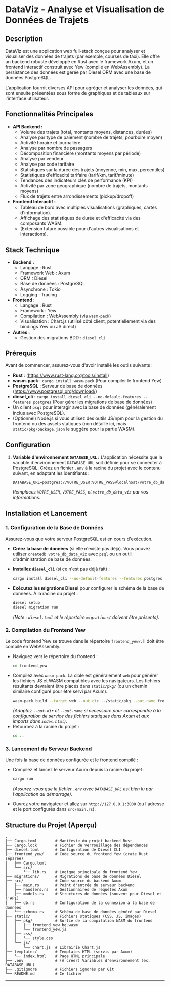 # DataViz - Analyse et Visualisation de Données de Trajets

## Description

DataViz est une application web full-stack conçue pour analyser et visualiser des données de trajets (par exemple, courses de taxi). Elle offre un backend robuste développé en Rust avec le framework Axum, et un frontend interactif construit avec Yew (compilé en WebAssembly). La persistance des données est gérée par Diesel ORM avec une base de données PostgreSQL.

L'application fournit diverses API pour agréger et analyser les données, qui sont ensuite présentées sous forme de graphiques et de tableaux sur l'interface utilisateur.

## Fonctionnalités Principales

*   **API Backend :**
    *   Volume des trajets (total, montants moyens, distances, durées)
    *   Analyse par type de paiement (nombre de trajets, pourboire moyen)
    *   Activité horaire et journalière
    *   Analyse par nombre de passagers
    *   Décomposition financière (montants moyens par période)
    *   Analyse par vendeur
    *   Analyse par code tarifaire
    *   Statistiques sur la durée des trajets (moyenne, min, max, percentiles)
    *   Statistiques d'efficacité tarifaire (tarif/km, tarif/minute)
    *   Tendances des indicateurs clés de performance (KPI)
    *   Activité par zone géographique (nombre de trajets, montants moyens)
    *   Flux de trajets entre arrondissements (pickup/dropoff)
*   **Frontend Interactif :**
    *   Tableau de bord avec multiples visualisations (graphiques, cartes d'information).
    *   Affichage des statistiques de durée et d'efficacité via des composants WASM.
    *   (Extension future possible pour d'autres visualisations et interactions).

## Stack Technique

*   **Backend :**
    *   Langage : Rust
    *   Framework Web : Axum
    *   ORM : Diesel
    *   Base de données : PostgreSQL
    *   Asynchrone : Tokio
    *   Logging : Tracing
*   **Frontend :**
    *   Langage : Rust
    *   Framework : Yew
    *   Compilation : WebAssembly (via `wasm-pack`)
    *   Visualisation : Chart.js (utilisé côté client, potentiellement via des bindings Yew ou JS direct)
*   **Autres :**
    *   Gestion des migrations BDD : `diesel_cli`

## Prérequis

Avant de commencer, assurez-vous d'avoir installé les outils suivants :

*   **Rust** : (https://www.rust-lang.org/tools/install)
*   **wasm-pack** : `cargo install wasm-pack` (Pour compiler le frontend Yew)
*   **PostgreSQL** : Serveur de base de données (https://www.postgresql.org/download/)
*   **diesel_cli** : `cargo install diesel_cli --no-default-features --features postgres` (Pour gérer les migrations de base de données)
*   Un client `psql` pour interagir avec la base de données (généralement inclus avec PostgreSQL).
*   (Optionnel) Node.js si vous utilisez des outils JS/npm pour la gestion du frontend ou des assets statiques (non détaillé ici, mais `static/pkg/package.json` le suggère pour la partie WASM).

## Configuration

1.  **Variable d'environnement `DATABASE_URL` :**
    L'application nécessite que la variable d'environnement `DATABASE_URL` soit définie pour se connecter à PostgreSQL. Créez un fichier `.env` à la racine du projet avec le contenu suivant, en adaptant les identifiants :
    ```env
    DATABASE_URL=postgres://VOTRE_USER:VOTRE_PASS@localhost/votre_db_data_viz
    ```
    *Remplacez `VOTRE_USER`, `VOTRE_PASS`, et `votre_db_data_viz` par vos informations.*

## Installation et Lancement

### 1. Configuration de la Base de Données

Assurez-vous que votre serveur PostgreSQL est en cours d'exécution.

*   **Créez la base de données** (si elle n'existe pas déjà). Vous pouvez utiliser `createdb votre_db_data_viz` avec `psql` ou un outil d'administration de base de données.

*   **Installez `diesel_cli`** (si ce n'est pas déjà fait) :
    ```bash
    cargo install diesel_cli --no-default-features --features postgres
    ```

*   **Exécutez les migrations Diesel** pour configurer le schéma de la base de données. À la racine du projet :
    ```bash
    diesel setup
    diesel migration run
    ```
    *(Note : `diesel.toml` et le répertoire `migrations/` doivent être présents).*

### 2. Compilation du Frontend Yew

Le code frontend Yew se trouve dans le répertoire `frontend_yew/`. Il doit être compilé en WebAssembly.

*   Naviguez vers le répertoire du frontend :
    ```bash
    cd frontend_yew
    ```
*   Compilez avec `wasm-pack`. La cible est généralement `web` pour générer les fichiers JS et WASM compatibles avec les navigateurs. Les fichiers résultants devraient être placés dans `static/pkg/` (ou un chemin similaire configuré pour être servi par Axum).
    ```bash
    wasm-pack build --target web --out-dir ../static/pkg --out-name frontend_yew
    ```
    *(Adaptez `--out-dir` et `--out-name` si nécessaire pour correspondre à la configuration de service des fichiers statiques dans Axum et aux imports dans `index.html`)*.
*   Retournez à la racine du projet :
    ```bash
    cd ..
    ```

### 3. Lancement du Serveur Backend

Une fois la base de données configurée et le frontend compilé :

*   Compilez et lancez le serveur Axum depuis la racine du projet :
    ```bash
    cargo run
    ```
    *(Assurez-vous que le fichier `.env` avec `DATABASE_URL` est bien lu par l'application au démarrage).*

*   Ouvrez votre navigateur et allez sur `http://127.0.0.1:3000` (ou l'adresse et le port configurés dans `src/main.rs`).

## Structure du Projet (Aperçu)

```
.
├── Cargo.toml        # Manifeste du projet backend Rust
├── Cargo.lock        # Fichier de verrouillage des dépendances
├── diesel.toml       # Configuration de Diesel CLI
├── frontend_yew/     # Code source du frontend Yew (crate Rust séparée)
│   ├── Cargo.toml
│   └── src/
│       └── lib.rs    # Logique principale du frontend Yew
├── migrations/       # Migrations de base de données Diesel
├── src/              # Code source du backend Axum
│   ├── main.rs       # Point d'entrée du serveur backend
│   ├── handlers.rs   # Gestionnaires de requêtes Axum
│   ├── models.rs     # Structures de données (souvent pour Diesel et l'API)
│   ├── db.rs         # Configuration de la connexion à la base de données
│   └── schema.rs     # Schéma de base de données généré par Diesel
├── static/           # Fichiers statiques (CSS, JS, images)
│   ├── pkg/          # Sortie de la compilation WASM du frontend
│   │   ├── frontend_yew_bg.wasm
│   │   └── frontend_yew.js
│   ├── css/
│   │   └── style.css
│   └── js/
│       └── chart.js  # Librairie Chart.js
├── templates/        # Templates HTML (servis par Axum)
│   └── index.html    # Page HTML principale
├── .env              # (À créer) Variables d'environnement (ex: DATABASE_URL)
├── .gitignore        # Fichiers ignorés par Git
└── README.md         # Ce fichier
```

---
